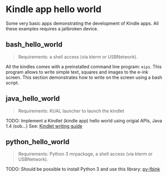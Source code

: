 # Kindle app hello world

Some very basic apps demonstrating the development of Kindle apps.
All these examples requires a jailbroken device.

## bash_hello_world

> Requirements: a shell access (via kterm or USBNetwork).

All the kindles comes with a preinstalled command line program: `eips`. This program allows to write simple text, squares and images to the e-ink screen. This section demonstrates how to write on the screen using a bash script.

## java_hello_world

> Requirements: KUAL launcher to launch the kindlet

TODO: Implement a Kindlet (kindle app) hello world using origial APIs, Java 1.4 (sob...)
See: [Kindlet writing guide](https://www.mobileread.com/forums/showthread.php?t=219663)

## python_hello_world

> Requirements: Python 3 mrpackage, a shell access (via kterm or USBNetwork).

TODO: Should be possible to install Python 3 and use this library: [py-fbink](https://github.com/NiLuJe/py-fbink)